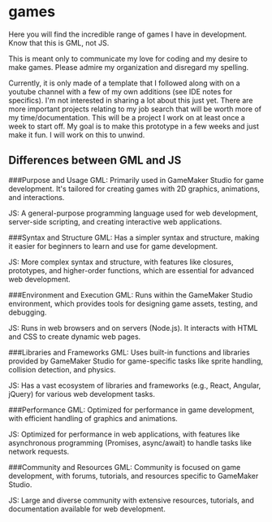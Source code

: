# games

Here you will find the incredible range of games I have in development.
Know that this is GML, not JS.

This is meant only to communicate my love for coding and my desire to make games.
Please admire my organization and disregard my spelling.

Currently, it is only made of a template that I followed along with on a youtube channel with a few of my own additions (see IDE notes for specifics). I'm not interested in sharing a lot about this just yet. There are more important projects relating to my job search that will be worth more of my time/documentation. This will be a project I work on at least once a week to start off. My goal is to make this prototype in a few weeks and just make it fun. I will work on this to unwind.

## Differences between GML and JS

###Purpose and Usage
GML: Primarily used in GameMaker Studio for game development. It's tailored for creating games with 2D graphics, animations, and interactions.

JS: A general-purpose programming language used for web development, server-side scripting, and creating interactive web applications.

###Syntax and Structure
GML: Has a simpler syntax and structure, making it easier for beginners to learn and use for game development.

JS: More complex syntax and structure, with features like closures, prototypes, and higher-order functions, which are essential for advanced web development.

###Environment and Execution
GML: Runs within the GameMaker Studio environment, which provides tools for designing game assets, testing, and debugging.

JS: Runs in web browsers and on servers (Node.js). It interacts with HTML and CSS to create dynamic web pages.

###Libraries and Frameworks
GML: Uses built-in functions and libraries provided by GameMaker Studio for game-specific tasks like sprite handling, collision detection, and physics.

JS: Has a vast ecosystem of libraries and frameworks (e.g., React, Angular, jQuery) for various web development tasks.

###Performance
GML: Optimized for performance in game development, with efficient handling of graphics and animations.

JS: Optimized for performance in web applications, with features like asynchronous programming (Promises, async/await) to handle tasks like network requests.

###Community and Resources
GML: Community is focused on game development, with forums, tutorials, and resources specific to GameMaker Studio.

JS: Large and diverse community with extensive resources, tutorials, and documentation available for web development.
